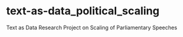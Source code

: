 # text-as-data_political_scaling
Text as Data Research Project on Scaling of Parliamentary Speeches
